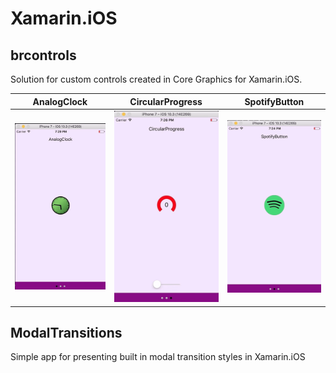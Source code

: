 # Xamarin.iOS

## brcontrols
Solution for custom controls created in Core Graphics for Xamarin.iOS.

AnalogClock |  CircularProgress  | SpotifyButton
---|---|---
![clock](https://github.com/bradlak/Xamarin.iOS/blob/master/Media/clockGif.gif "Clock") |![progress]( https://github.com/bradlak/Xamarin.iOS/blob/master/Media/circularGif.gif) |![spotify]( https://github.com/bradlak/Xamarin.iOS/blob/master/Media/spotifyGif.gif) |


## ModalTransitions
Simple app for presenting built in modal transition styles in Xamarin.iOS
